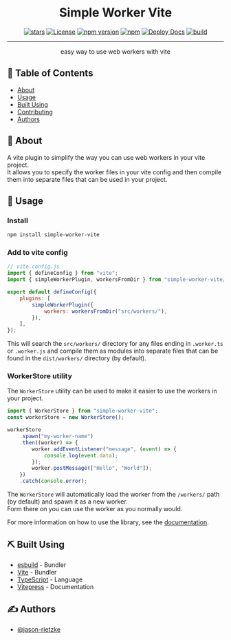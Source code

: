 <h1 align="center">Simple Worker Vite</h1>

<div align="center">

[![stars](https://img.shields.io/github/stars/jason-rietzke/simple-worker-vite)](https://github.com/jason-rietzke/simple-worker-vite)
[![License](https://img.shields.io/badge/license-MIT-blue.svg)](/LICENSE)
[![npm version](https://badge.fury.io/js/simple-worker-vite.svg)](https://www.npmjs.com/package/simple-worker-vite)
[![npm](https://img.shields.io/npm/dm/simple-worker-vite)](https://www.npmjs.com/package/simple-worker-vite)
[![Deploy Docs](https://github.com/LiveReader/graphly-d3/actions/workflows/deploy-docs.yml/badge.svg)](https://github.com/LiveReader/graphly-d3/actions/workflows/deploy-docs.yml)
[![build](https://github.com/LiveReader/graphly-d3/actions/workflows/release.yml/badge.svg)](https://github.com/LiveReader/graphly-d3/actions/workflows/release.yml)

</div>

---

<p align="center"> easy way to use web workers with vite
    <br> 
</p>

## 📝 Table of Contents

-   [About](#about)
-   [Usage](#usage)
-   [Built Using](#built_using)
-   [Contributing](../CONTRIBUTING.md)
-   [Authors](#authors)

## 🧐 About <a name = "about"></a>

A vite plugin to simplify the way you can use web workers in your vite project.  
It allows you to specify the worker files in your vite config and then compile them into separate files that can be used in your project.

## 🚀 Usage <a name="usage"></a>

### Install

```bash
npm install simple-worker-vite
```

### Add to vite config

```js
// vite.config.js
import { defineConfig } from "vite";
import { simpleWorkerPlugin, workersFromDir } from "simple-worker-vite/plugin";

export default defineConfig({
	plugins: [
		simpleWorkerPlugin({
			workers: workersFromDir("src/workers/"),
		}),
	],
});
```

This will search the `src/workers/` directory for any files ending in `.worker.ts` or `.worker.js` and compile them as modules into separate files that can be found in the `dist/workers/` directory (by default).

### WorkerStore utility

The `WorkerStore` utility can be used to make it easier to use the workers in your project.

```ts
import { WorkerStore } from "simple-worker-vite";
const workerStore = new WorkerStore();

workerStore
	.spawn("my-worker-name")
	.then((worker) => {
		worker.addEventListener("message", (event) => {
			console.log(event.data);
		});
		worker.postMessage(["Hello", "World"]);
	})
	.catch(console.error);
```

The `WorkerStore` will automatically load the worker from the `/workers/` path (by default) and spawn it as a new worker.  
Form there on you can use the worker as you normally would.

For more information on how to use the library, see the [documentation](https://jason-rietzke.github.io/simple-worker-vite/).

## ⛏️ Built Using <a name = "built_using"></a>

-   [esbuild](https://esbuild.github.io/) - Bundler
-   [Vite](https://vitejs.dev/) - Bundler
-   [TypeScript](https://www.typescriptlang.org/) - Language
-   [Vitepress](https://vitepress.dev) - Documentation

## ✍️ Authors <a name = "authors"></a>

-   [@jason-rietzke](https://github.com/jason-rietzke)

